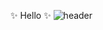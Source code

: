 ✨ Hello ✨
![header](https://capsule-render.vercel.app/api?type=wave&color=auto&height=300&section=header&text=capsule%20render&fontSize=90)

<!---
hyunju95/hyunju95 is a ✨ special ✨ repository because its `README.md` (this file) appears on your GitHub profile.
You can click the Preview link to take a look at your changes.
--->
